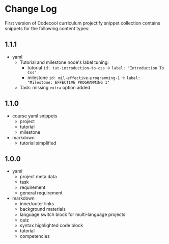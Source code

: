 # Change Log

First version of Codecool curriculum projectify snippet collection contains snippets for the following content types:

## 1.1.1

- yaml
  - Tutorial and milestone node's label tuning:
    - tutorial `id: tut-introduction-to-css` -> `label: "Introduction To Css"`  
    - milestone `id: mil-effective-programming-1` -> `label: "Milestone: EFFECTIVE PROGRAMMING 1"`
  - Task: missing `extra` option added

## 1.1.0

- course yaml snippets
  - project
  - tutorial
  - milestone
- markdown
  - tutorial simplified

## 1.0.0

- yaml
  - project meta data
  - task
  - requirement
  - general requirement
- markdown
  - inner/outer links
  - background materials
  - language switch block for multi-language projects
  - quiz
  - syntax highlighted code block
  - tutorial
  - competencies
